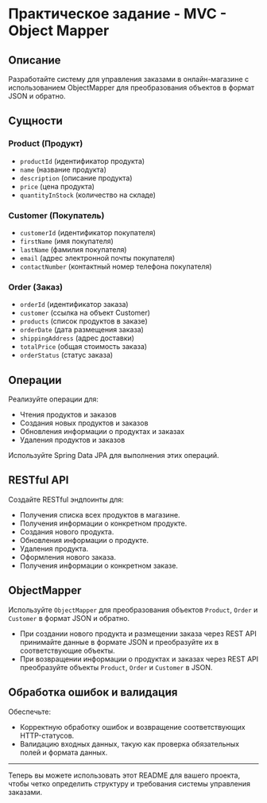 # Практическое задание - MVC - Object Mapper

## Описание

Разработайте систему для управления заказами в онлайн-магазине с использованием ObjectMapper для преобразования объектов в формат JSON и обратно.

## Сущности

### Product (Продукт)

- `productId` (идентификатор продукта)
- `name` (название продукта)
- `description` (описание продукта)
- `price` (цена продукта)
- `quantityInStock` (количество на складе)

### Customer (Покупатель)

- `customerId` (идентификатор покупателя)
- `firstName` (имя покупателя)
- `lastName` (фамилия покупателя)
- `email` (адрес электронной почты покупателя)
- `contactNumber` (контактный номер телефона покупателя)

### Order (Заказ)

- `orderId` (идентификатор заказа)
- `customer` (ссылка на объект Customer)
- `products` (список продуктов в заказе)
- `orderDate` (дата размещения заказа)
- `shippingAddress` (адрес доставки)
- `totalPrice` (общая стоимость заказа)
- `orderStatus` (статус заказа)

## Операции

Реализуйте операции для:

- Чтения продуктов и заказов
- Создания новых продуктов и заказов
- Обновления информации о продуктах и заказах
- Удаления продуктов и заказов

Используйте Spring Data JPA для выполнения этих операций.

## RESTful API

Создайте RESTful эндпоинты для:

- Получения списка всех продуктов в магазине.
- Получения информации о конкретном продукте.
- Создания нового продукта.
- Обновления информации о продукте.
- Удаления продукта.
- Оформления нового заказа.
- Получения информации о конкретном заказе.

## ObjectMapper

Используйте `ObjectMapper` для преобразования объектов `Product`, `Order` и `Customer` в формат JSON и обратно.

- При создании нового продукта и размещении заказа через REST API принимайте данные в формате JSON и преобразуйте их в соответствующие объекты.
- При возвращении информации о продуктах и заказах через REST API преобразуйте объекты `Product`, `Order` и `Customer` в JSON.

## Обработка ошибок и валидация

Обеспечьте:

- Корректную обработку ошибок и возвращение соответствующих HTTP-статусов.
- Валидацию входных данных, такую как проверка обязательных полей и формата данных.

---

Теперь вы можете использовать этот README для вашего проекта, чтобы четко определить структуру и требования системы управления заказами.
